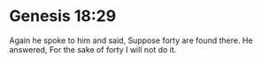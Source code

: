 # Genesis 18:29

Again he spoke to him and said, Suppose forty are found there. He answered, For the sake of forty I will not do it.
